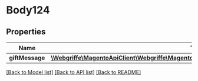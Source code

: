 # Body124

## Properties
Name | Type | Description | Notes
------------ | ------------- | ------------- | -------------
**giftMessage** | [**\Webgriffe\MagentoApiClient\Webgriffe\MagentoApiClient\Model\GiftMessageDataMessageInterface**](GiftMessageDataMessageInterface.md) |  | 

[[Back to Model list]](../README.md#documentation-for-models) [[Back to API list]](../README.md#documentation-for-api-endpoints) [[Back to README]](../README.md)


